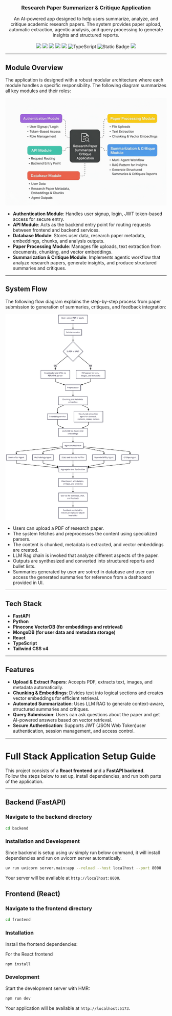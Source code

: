 <div align="center">

<h3 align="center">Research Paper Summarizer & Critique Application</h3>

<div align="center">
An AI-powered app designed to help users summarize, analyze, and critique academic research papers. The system provides paper upload, automatic extraction, agentic analysis, and query processing to generate insights and structured reports.
</div>
<br />
<div>

<img src="https://img.shields.io/badge/-Python-3776AB?style=for-the-badge&logo=python&logoColor=white" />
<img src="https://img.shields.io/badge/-FastAPI-009688?style=for-the-badge&logo=fastapi&logoColor=white" />
<img src="https://img.shields.io/badge/-MongoDB-4EA94B?style=for-the-badge&logo=mongodb&logoColor=white" />
<img src="https://img.shields.io/badge/-Pinecone-3FA37A?style=for-the-badge&logo=pinecone&logoColor=white" />
<img src="https://img.shields.io/badge/-Gemini-FF8800?style=for-the-badge&logo=gemini&logoColor=white" />
<img src="https://img.shields.io/badge/-TypeScript-black?style=for-the-badge&logoColor=white&logo=typescript&color=3178C6" alt="TypeScript" />
<img alt="Static Badge" src="https://img.shields.io/badge/React-4c84f3?style=for-the-badge&logo=react&logoColor=white">
<img src="https://img.shields.io/badge/-Tailwind-38B2AC?style=for-the-badge&logo=tailwind-css&logoColor=white" />
</div>

</div>

---

## Module Overview

The application is designed with a robust modular architecture where each module handles a specific responsibility. The following diagram summarizes all key modules and their roles:

<img src="./frontend/public/assets/images/module_diagram.png" alt="Module Diagram" width="700"/>

- **Authentication Module**: Handles user signup, login, JWT token-based access for secure entry.
- **API Module**: Acts as the backend entry point for routing requests between frontend and backend services.
- **Database Module**: Stores user data, research paper metadata, embeddings, chunks, and analysis outputs.
- **Paper Processing Module**: Manages file uploads, text extraction from documents, chunking, and vector embeddings.
- **Summarization & Critique Module**: Implements agentic workflow that analyze research papers, generate insights, and produce structured summaries and critiques.

---

## System Flow

The following flow diagram explains the step-by-step process from paper submission to generation of summaries, critiques, and feedback integration:

<img src="./frontend/public/assets/images/flow_diagram.png" alt="System Flow Diagram" width="420"/>

- Users can upload a PDF of research paper.
- The system fetches and preprocesses the content using specialized parsers.
- The content is chunked, metadata is extracted, and vector embeddings are created.
- LLM Rag chain is invoked that analyze different aspects of the paper.
- Outputs are synthesized and converted into structured reports and bullet lists.
- Summaries generated by user are sotred in database and user can access the generated summaries for reference from a dashboard provided in UI.

---

## Tech Stack

- **FastAPI**
- **Python**
- **Pinecone VectorDB (for embeddings and retrieval)**
- **MongoDB (for user data and metadata storage)**
- **React**
- **TypeScript**
- **Tailwind CSS v4**

---

## Features

- **Upload & Extract Papers**: Accepts PDF, extracts text, images, and metadata automatically.
- **Chunking & Embeddings**: Divides text into logical sections and creates vector embeddings for efficient retrieval.
- **Automated Summarization**: Uses LLM RAG to generate context-aware, structured summaries and critiques.
- **Query Submission**: Users can ask questions about the paper and get AI-powered answers based on vector retrieval.
- **Secure Authentication**: Supports JWT (JSON Web Token)user authentication, session management, and access control.

---

# Full Stack Application Setup Guide

This project consists of a **React frontend** and a **FastAPI backend**.  
Follow the steps below to set up, install dependencies, and run both parts of the application.

---

## Backend (FastAPI)

### Navigate to the backend directory

```bash
cd backend
```

### Installation and Development

Since backend is setup using uv simply run below command, it will install dependencies and run on uvicorn server automatically.

```bash
uv run uvicorn server.main:app --reload --host localhost --port 8000
```

Your server will be available at `http://localhost:8000`.

## Frontend (React)

### Navigate to the frontend directory

```bash
cd frontend
```

### Installation

Install the frontend dependencies:

For the React frontend

```bash
npm install
```

### Development

Start the development server with HMR:

```bash
npm run dev
```

Your application will be available at `http://localhost:5173`.
